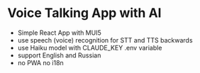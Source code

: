 # Voice Talking App with AI

-   Simple React App with MUI5
-   use speech (voice) recognition for STT and TTS backwards
-   use Haiku model with CLAUDE_KEY .env variable
-   support English and Russian
-   no PWA no i18n